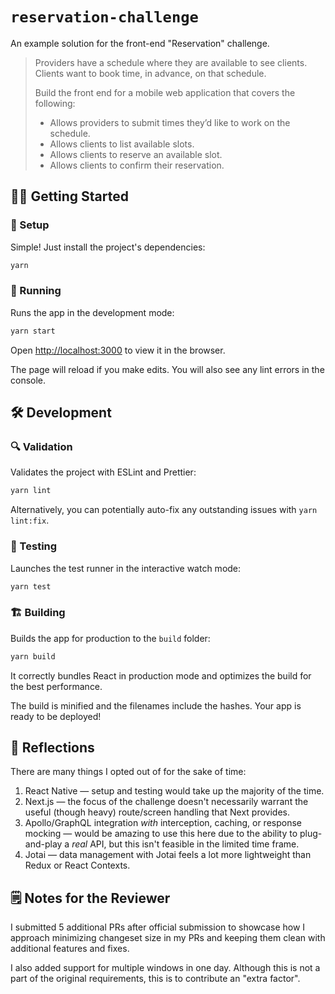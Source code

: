 # `reservation-challenge`

An example solution for the front-end "Reservation" challenge.

> Providers have a schedule where they are available to see clients. Clients want to book time, in advance, on that schedule.
>
> Build the front end for a mobile web application that covers the following:
>
> -   Allows providers to submit times they’d like to work on the schedule.
> -   Allows clients to list available slots.
> -   Allows clients to reserve an available slot.
> -   Allows clients to confirm their reservation.

## 🏃‍♂️ Getting Started

### 🚧 Setup

Simple! Just install the project's dependencies:

```bash
yarn
```

### 🚥 Running

Runs the app in the development mode:

```bash
yarn start
```

Open [http://localhost:3000](http://localhost:3000) to view it in the browser.

The page will reload if you make edits.
You will also see any lint errors in the console.

## 🛠️ Development

### 🔍 Validation

Validates the project with ESLint and Prettier:

```bash
yarn lint
```

Alternatively, you can potentially auto-fix any outstanding issues with `yarn lint:fix`.

### 🧪 Testing

Launches the test runner in the interactive watch mode:

```bash
yarn test
```

### 🏗️ Building

Builds the app for production to the `build` folder:

```bash
yarn build
```

It correctly bundles React in production mode and optimizes the build for the best performance.

The build is minified and the filenames include the hashes.
Your app is ready to be deployed!

## 🤔 Reflections

There are many things I opted out of for the sake of time:

1. React Native — setup and testing would take up the majority of the time.
2. Next.js — the focus of the challenge doesn't necessarily warrant the useful (though heavy) route/screen handling that Next provides.
3. Apollo/GraphQL integration _with_ interception, caching, or response mocking — would be amazing to use this here due to the ability to plug-and-play a _real_ API, but this isn't feasible in the limited time frame.
4. Jotai — data management with Jotai feels a lot more lightweight than Redux or React Contexts.

## 🗒️ Notes for the Reviewer

I submitted 5 additional PRs after official submission to showcase how I approach minimizing changeset size in my PRs and keeping them clean with additional features and fixes.

I also added support for multiple windows in one day. Although this is not a part of the original requirements, this is to contribute an "extra factor".
